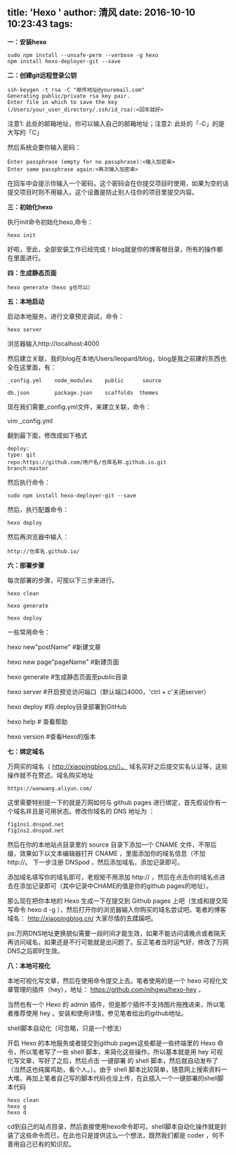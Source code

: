 title: 'Hexo '
author: 清风
date: 2016-10-10 10:23:43
tags:
---
**一：安装hexo**

 	sudo npm install --unsafe-perm --verbose -g hexo
 	npm install hexo-deployer-git --save
**二：创建git远程登录公钥**

	ssh-keygen -t rsa -C "邮件地址@youremail.com"
	Generating public/private rsa key pair.
	Enter file in which to save the key (/Users/your_user_directory/.ssh/id_rsa):<回车就好>
注意1: 此处的邮箱地址，你可以输入自己的邮箱地址；注意2: 此处的「-C」的是大写的「C」

然后系统会要你输入密码：

	Enter passphrase (empty for no passphrase):<输入加密串>
	Enter same passphrase again:<再次输入加密串>
在回车中会提示你输入一个密码，这个密码会在你提交项目时使用，如果为空的话提交项目时则不用输入。这个设置是防止别人往你的项目里提交内容。

**三：初始化hexo**

执行init命令初始化hexo,命令：

	hexo init

好啦，至此，全部安装工作已经完成！blog就是你的博客根目录，所有的操作都在里面进行。

**四：生成静态页面**

	hexo generate（hexo g也可以）

**五：本地启动**

启动本地服务，进行文章预览调试，命令：

	hexo server

浏览器输入http://localhost:4000

然后建立关联，我的blog在本地/Users/leopard/blog，blog是我之前建的东西也全在这里面，有：

    _config.yml    node_modules    public      source

    db.json        package.json    scaffolds  themes

现在我们需要_config.yml文件，来建立关联，命令：

vim _config.yml

翻到最下面，修改成如下格式

	deploy:
	type: git
	repo:https://github.com/用户名/仓库名称.github.io.git
	branch:master

然后执行命令：

	sudo npm install hexo-deployer-git --save


然后，执行配置命令：

	hexo deploy

然后再浏览器中输入：
	
    http://仓库名.github.io/
    
**六：部署步骤**

每次部署的步骤，可按以下三步来进行。

    hexo clean

    hexo generate

    hexo deploy

一些常用命令：

hexo new"postName" #新建文章

hexo new page"pageName" #新建页面

hexo generate #生成静态页面至public目录

hexo server #开启预览访问端口（默认端口4000，'ctrl + c'关闭server）

hexo deploy #将.deploy目录部署到GitHub

hexo help # 查看帮助

hexo version #查看Hexo的版本

**七：绑定域名**

万网买的域名（ http://xiaopingblog.cn/）。 域名买好之后提交实名认证等，这些操作就不在赘述。域名购买地址 

	https://wanwang.aliyun.com/ 

这里需要特别提一下的就是万网如何与 github pages 进行绑定，首先假设你有一个域名并且是可用状态。修改你域名的 DNS 地址为 ：	

	f1g1ns1.dnspod.net 
	f1g1ns2.dnspod.net
    
然后在你的本地站点目录里的 source 目录下添加一个 CNAME 文件，不带后缀，效果如下以文本编辑器打开 CNAME ，里面添加你的域名信息（不加http://。
下一步注册 DNSpod ，然后添加域名，添加记录即可。

添加域名填写你的域名即可，老规矩不用添加 http:// ，然后在点击你的域名点进去在添加记录即可（其中记录中CHAME的值是你的github pages的地址）。

那么现在把你本地的 Hexo 生成一下在提交到 Github pages 上吧（生成和提交简写命令 hexo d -g ），然后打开你的浏览器输入你购买的域名尝试吧。笔者的博客域名： http://xiaopingblog.cn/ 大家尽情的去蹂躏吧。

ps:万网DNS地址更换貌似需要一段时间才能生效，如果不能访问请晚点或者隔天再访问域名，如果还是不行可能就是出问题了。反正笔者当时运气好，修改了万网DNS之后即时生效。

**八：本地可视化**

本地可视化写文章，然后在使用命令提交上去。笔者使用的是一个 hexo 可视化文章管理的插件（hey），地址： https://github.com/nihgwu/hexo-hey 。

当然也有一个 Hexo 的 admin 插件，但是那个插件不支持图片拖拽进来，所以笔者推荐使用 hey 。安装和使用详情，参见笔者给出的github地址。

shell脚本自动化（可忽略，只是一个想法）

开启 Hexo 的本地服务或者提交到github pages这些都是一些终端里的 Hexo 命令，所以笔者写了一些 shell 脚本，来简化这些操作。所以基本就是用 hey 可视化写文章，写好了之后，然后点击 一键部署 的 shell 脚本，然后就自动发布了（当然这也纯属鸡助，看个人。）。由于 shell 脚本比较简单，随意网上搜索资料一大堆。再加上笔者自己写的脚本代码也没上传，在此插入一个一键部署的shell脚本代码

	hexo clean
	hexo g
	hexo d

cd到自己的站点目录，然后直接使用hexo命令即可。shell脚本自动化操作就是封装了这些命令而已，在此也只是提供这么一个想法，既然我们都是 coder ，何不善用自己已有的知识尼。


